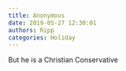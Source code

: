 ```yaml
---
title: Anonymous
date: 2019-05-27 12:30:01
authors: Ripp
categories: Holiday
---
```


 But he is a Christian Conservative